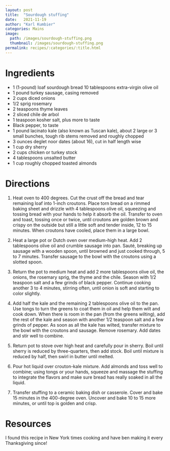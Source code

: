 ```yaml
---
layout: post
title:  "Sourdough stuffing"
date:   2021-11-19
author: "Karl Kumbier"
categories: Mains
image:
  path: /images/sourdough-stuffing.png
  thumbnail: /images/sourdough-stuffing.png
permalink: recipes/:categories/:title.html
---
```


# Ingredients
* 1 (1-pound) loaf sourdough bread 10 tablespoons extra-virgin olive oil
* 1 pound turkey sausage, casing removed
* 2 cups diced onions
* 1/2 sprig rosemary
* 2 teaspoons thyme leaves
* 2 sliced chile de arbol
* 1 teaspoon kosher salt, plus more to taste
* Black pepper, to taste
* 1 pound lacinato kale (also known as Tuscan kale), about 2 large or 3 small bunches, tough rib stems removed and roughly chopped
* 3 ounces deglet noor dates (about 16), cut in half length wise
* 1 cup dry sherry
* 2 cups chicken or turkey stock 
* 4 tablespoons unsalted butter 
* 1 cup roughly chopped toasted almonds

# Directions

1. Heat oven to 400 degrees. Cut the crust off the bread and tear remaining loaf
   into 1-inch croutons. Place torn bread on a rimmed baking sheet and drizzle
with 4 tablespoons olive oil, squeezing and tossing bread with your hands to
help it absorb the oil. Transfer to oven and toast, tossing once or twice, until
croutons are golden brown and crispy on the outside but still a little soft and
tender inside, 12 to 15 minutes. When croutons have cooled, place them in a
large bowl.  

2. Heat a large pot or Dutch oven over medium-high heat. Add 2 tablespoons olive
   oil and crumble sausage into pan. Sauté, breaking up sausage with a wooden
spoon, until browned and just cooked through, 5 to 7 minutes. Transfer sausage
to the bowl with the croutons using a slotted spoon.

3. Return the pot to medium heat and add 2 more tablespoons olive oil, the
   onions, the rosemary sprig, the thyme and the chile. Season with 1/2 teaspoon
salt and a few grinds of black pepper. Continue cooking another 3 to 4 minutes,
stirring often, until onion is soft and starting to color slightly.

4. Add half the kale and the remaining 2 tablespoons olive oil to the pan. Use
   tongs to turn the greens to coat them in oil and help them wilt and cook
down. When there is room in the pan (from the greens wilting), add the rest of
the kale and season with another 1/2 teaspoon salt and a few grinds of pepper.
As soon as all the kale has wilted, transfer mixture to the bowl with the
croutons and sausage. Remove rosemary. Add dates and stir well to combine.

5. Return pot to stove over high heat and carefully pour in sherry. Boil until
   sherry is reduced by three-quarters, then add stock. Boil until mixture is
reduced by half, then swirl in butter until melted.  

6. Pour hot liquid over crouton-kale mixture. Add almonds and toss well to
   combine; using tongs or your hands, squeeze and massage the stuffing to
integrate the flavors and make sure bread has really soaked in all the liquid.

7. Transfer stuffing to a ceramic baking dish or casserole. Cover and bake 15
minutes in the 400-degree oven. Uncover and bake 10 to 15 more minutes, or until
top is golden and crisp.  

# Resources

I found this recipe in New York times cooking and have ben making it
every Thanksgiving since!

